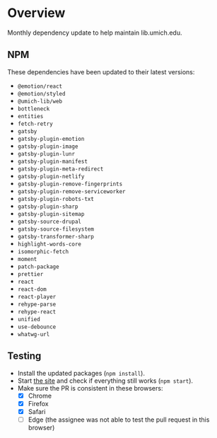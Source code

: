# Overview
Monthly dependency update to help maintain lib.umich.edu.

## NPM
These dependencies have been updated to their latest versions:
- `@emotion/react`
- `@emotion/styled`
- `@umich-lib/web`
- `bottleneck`
- `entities`
- `fetch-retry`
- `gatsby`
- `gatsby-plugin-emotion`
- `gatsby-plugin-image`
- `gatsby-plugin-lunr`
- `gatsby-plugin-manifest`
- `gatsby-plugin-meta-redirect`
- `gatsby-plugin-netlify`
- `gatsby-plugin-remove-fingerprints`
- `gatsby-plugin-remove-serviceworker`
- `gatsby-plugin-robots-txt`
- `gatsby-plugin-sharp`
- `gatsby-plugin-sitemap`
- `gatsby-source-drupal`
- `gatsby-source-filesystem`
- `gatsby-transformer-sharp`
- `highlight-words-core`
- `isomorphic-fetch`
- `moment`
- `patch-package`
- `prettier`
- `react`
- `react-dom`
- `react-player`
- `rehype-parse`
- `rehype-react`
- `unified`
- `use-debounce`
- `whatwg-url`

## Testing
- Install the updated packages (`npm install`).
- Start [the site](http://localhost:8000) and check if everything still works (`npm start`).
- Make sure the PR is consistent in these browsers:
  - [x] Chrome
  - [x] Firefox
  - [x] Safari
  - [ ] Edge (the assignee was not able to test the pull request in this browser)
